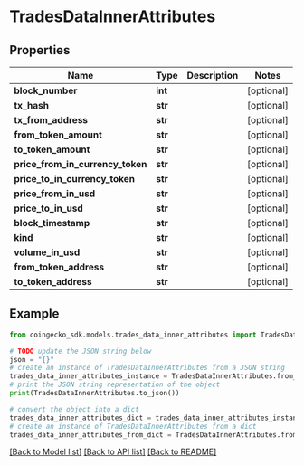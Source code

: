 # TradesDataInnerAttributes


## Properties

Name | Type | Description | Notes
------------ | ------------- | ------------- | -------------
**block_number** | **int** |  | [optional] 
**tx_hash** | **str** |  | [optional] 
**tx_from_address** | **str** |  | [optional] 
**from_token_amount** | **str** |  | [optional] 
**to_token_amount** | **str** |  | [optional] 
**price_from_in_currency_token** | **str** |  | [optional] 
**price_to_in_currency_token** | **str** |  | [optional] 
**price_from_in_usd** | **str** |  | [optional] 
**price_to_in_usd** | **str** |  | [optional] 
**block_timestamp** | **str** |  | [optional] 
**kind** | **str** |  | [optional] 
**volume_in_usd** | **str** |  | [optional] 
**from_token_address** | **str** |  | [optional] 
**to_token_address** | **str** |  | [optional] 

## Example

```python
from coingecko_sdk.models.trades_data_inner_attributes import TradesDataInnerAttributes

# TODO update the JSON string below
json = "{}"
# create an instance of TradesDataInnerAttributes from a JSON string
trades_data_inner_attributes_instance = TradesDataInnerAttributes.from_json(json)
# print the JSON string representation of the object
print(TradesDataInnerAttributes.to_json())

# convert the object into a dict
trades_data_inner_attributes_dict = trades_data_inner_attributes_instance.to_dict()
# create an instance of TradesDataInnerAttributes from a dict
trades_data_inner_attributes_from_dict = TradesDataInnerAttributes.from_dict(trades_data_inner_attributes_dict)
```
[[Back to Model list]](../README.md#documentation-for-models) [[Back to API list]](../README.md#documentation-for-api-endpoints) [[Back to README]](../README.md)


